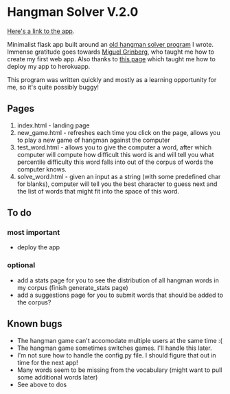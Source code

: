 # Hangman Solver V.2.0

[Here's a link to the app](https://hangman-solver.herokuapp.com).

Minimalist flask app built around an [old hangman solver program](https://github.com/angelinahli/hangman-solver) I wrote. Immense gratitude goes towards [Miguel Grinberg](https://blog.miguelgrinberg.com/post/the-flask-mega-tutorial-part-i-hello-world), who taught me how to create my first web app. Also thanks to [this page](https://progblog.io/How-to-deploy-a-Flask-App-to-Heroku/) which taught me how to deploy my app to herokuapp.

This program was written quickly and mostly as a learning opportunity for me, so it's quite possibly buggy!

## Pages

1. index.html - landing page
2. new_game.html - refreshes each time you click on the page, allows you to play a new game of hangman against the computer
3. test_word.html - allows you to give the computer a word, after which computer will compute how difficult this word is and will tell you what percentile difficulty this word falls into out of the corpus of words the computer knows.
4. solve_word.html - given an input as a string (with some predefined char for blanks), computer will tell you the best character to guess next and the list of words that might fit into the space of this word.

## To do

### most important
* deploy the app

### optional
* add a stats page for you to see the distribution of all hangman words in my corpus (finish generate_stats page)
* add a suggestions page for you to submit words that should be added to the corpus?

## Known bugs
* The hangman game can't accomodate multiple users at the same time :(
* The hangman game sometimes switches games. I'll handle this later.
* I'm not sure how to handle the config.py file. I should figure that out in time for the next app!
* Many words seem to be missing from the vocabulary (might want to pull some additional words later)
* See above to dos